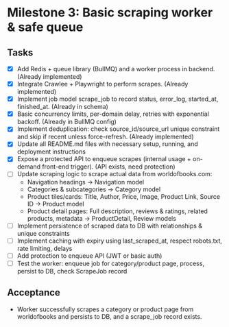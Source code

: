 # Milestone 3: Basic scraping worker & safe queue

## Tasks
- [x] Add Redis + queue library (BullMQ) and a worker process in backend. (Already implemented)
- [x] Integrate Crawlee + Playwright to perform scrapes. (Already implemented)
- [x] Implement job model scrape_job to record status, error_log, started_at, finished_at. (Already in schema)
- [x] Basic concurrency limits, per-domain delay, retries with exponential backoff. (Already in BullMQ config)
- [x] Implement deduplication: check source_id/source_url unique constraint and skip if recent unless force-refresh. (Already implemented)
- [x] Update all README.md files with necessary setup, running, and deployment instructions
- [x] Expose a protected API to enqueue scrapes (internal usage + on-demand front-end trigger). (API exists, need protection)
- [ ] Update scraping logic to scrape actual data from worldofbooks.com:
  - Navigation headings -> Navigation model
  - Categories & subcategories -> Category model
  - Product tiles/cards: Title, Author, Price, Image, Product Link, Source ID -> Product model
  - Product detail pages: Full description, reviews & ratings, related products, metadata -> ProductDetail, Review models
- [ ] Implement persistence of scraped data to DB with relationships & unique constraints
- [ ] Implement caching with expiry using last_scraped_at, respect robots.txt, rate limiting, delays
- [ ] Add protection to enqueue API (JWT or basic auth)
- [ ] Test the worker: enqueue job for category/product page, process, persist to DB, check ScrapeJob record

## Acceptance
- Worker successfully scrapes a category or product page from worldofbooks and persists to DB, and a scrape_job record exists.
